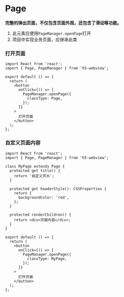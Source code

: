 # Page

**完整的弹出页面，不仅包含页面外观，还包含了滑动等功能。**

1. 此元素应使用`PageManager.openPage`打开
1. 项目中实现业务页面，应继承此类

### 打开页面

```tsx
import React from 'react';
import { Page, PageManager } from 'h5-webview';

export default () => {
  return (
    <button
      onClick={() => {
        PageManager.openPage({
          classType: Page,
        });
      }}
    >
      打开页面
    </button>
  );
};
```

### 自定义页面内容

```tsx
import React from 'react';
import { Page, PageManager } from 'h5-webview';

class MyPage extends Page {
  protected get title() {
    return '自定义页头';
  }

  protected get headerStyle(): CSSProperties {
    return {
      backgroundColor: 'red',
    };
  }

  protected renderChildren() {
    return <div>页面内容</div>;
  }
}

export default () => {
  return (
    <button
      onClick={() => {
        PageManager.openPage({
          classType: MyPage,
        });
      }}
    >
      打开页面
    </button>
  );
};
```
